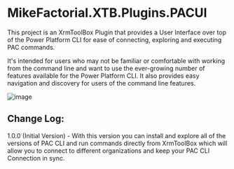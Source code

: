 # MikeFactorial.XTB.Plugins.PACUI
This project is an XrmToolBox Plugin that provides a User Interface over top of the Power Platform CLI for ease of connecting, exploring and executing PAC commands.

It's intended for users who may not be familiar or comfortable with working from the command line and want to use the ever-growing number of features available for the Power Platform CLI. It also  provides easy navigation and discovery for users of the command line features.

![image](https://github.com/mikefactorial/MikeFactorial.XTB.Plugins.PACUI/assets/42348035/e87f4fb8-5692-4d88-b262-6c5cf0ef39f0)


## Change Log:
1.0.0 (Initial Version) - With this version you can install and explore all of the versions of PAC CLI and run commands directly from XrmToolBox which will allow you to connect to different organizations and keep your PAC CLI Connection in sync.
